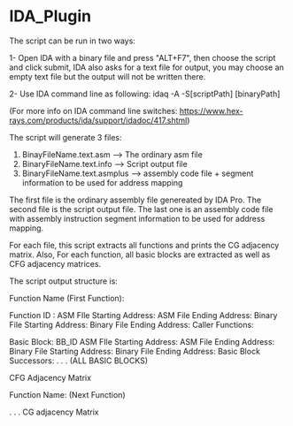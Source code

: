 # IDA_Plugin

The script can be run in two ways: 

1- Open IDA with a binary file and press "ALT+F7", then choose the script and click submit, IDA also asks for a text file for output, you may choose an empty text file but the output will not be written there.  

2- Use IDA command line as following:
idaq -A -S[scriptPath] [binaryPath] 

(For more info on IDA command line switches: https://www.hex-rays.com/products/ida/support/idadoc/417.shtml)

The script will generate 3 files: 

1. BinayFileName.text.asm --> The ordinary asm file
2. BinaryFileName.text.info --> Script output file
3. BinaryFileName.text.asmplus --> assembly code file + segment information to be used for address mapping

The first file is the ordinary assembly file genereated by IDA Pro.
The second file is the script output file.
The last one is an assembly code file with assembly instruction segment information to be used for address mapping.


For each file, this script extracts all functions and prints the CG adjacency matrix.
Also, For each function, all basic blocks are extracted as well as CFG adjacency matrices.

The script output structure is: 

Function Name (First Function):

   Function ID :
   ASM FIle Starting Address:
   ASM File Ending Address:
   Binary File Starting Address:
   Binary File Ending Address: 
   Caller Functions:

   Basic Block:
   BB_ID
   ASM FIle Starting Address:
   ASM File Ending Address:
   Binary File Starting Address:
   Binary File Ending Address:
   Basic Block Successors: 
   . 
   . 
   .
   (ALL BASIC BLOCKS)

   CFG Adjacency Matrix



Function Name: (Next Function)

.
.
.
 CG adjacency Matrix
